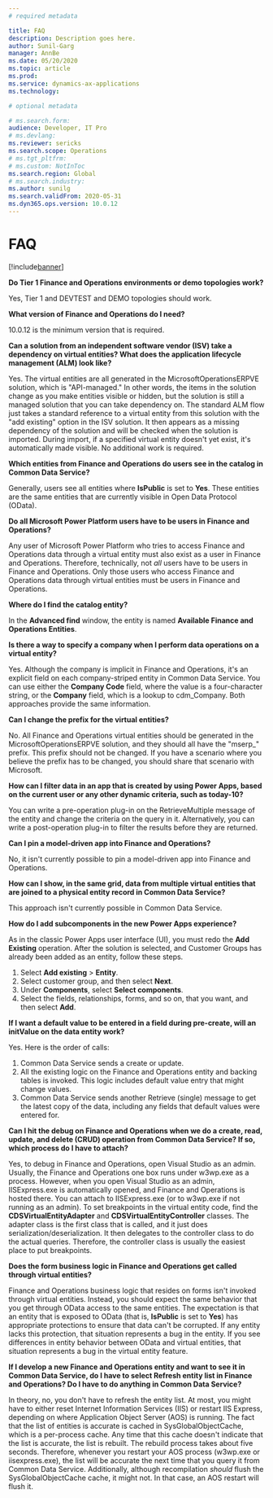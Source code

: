```yaml
---
# required metadata

title: FAQ
description: Description goes here.
author: Sunil-Garg
manager: AnnBe
ms.date: 05/20/2020
ms.topic: article
ms.prod:
ms.service: dynamics-ax-applications
ms.technology: 

# optional metadata

# ms.search.form:
audience: Developer, IT Pro
# ms.devlang: 
ms.reviewer: sericks
ms.search.scope: Operations
# ms.tgt_pltfrm: 
# ms.custom: NotInToc
ms.search.region: Global
# ms.search.industry:
ms.author: sunilg
ms.search.validFrom: 2020-05-31
ms.dyn365.ops.version: 10.0.12
---
```


# FAQ

[!include[banner](../includes/banner.md)]

**Do Tier 1 Finance and Operations environments or demo topologies work?**

Yes, Tier 1 and DEVTEST and DEMO topologies should work.

**What version of Finance and Operations do I need?**

10.0.12 is the minimum version that is required.

**Can a solution from an independent software vendor (ISV) take a dependency on virtual entities? What does the application lifecycle management (ALM) look like?**

Yes. The virtual entities are all generated in the MicrosoftOperationsERPVE solution, which is "API-managed." In other words, the items in the solution change as you make entities visible or hidden, but the solution is still a managed solution that you can take dependency on. The standard ALM flow just takes a standard reference to a virtual entity from this solution with the "add existing" option in the ISV solution. It then appears as a missing dependency of the solution and will be checked when the solution is imported. During import, if a specified virtual entity doesn't yet exist, it's automatically made visible. No additional work is required.

**Which entities from Finance and Operations do users see in the catalog in Common Data Service?**

Generally, users see all entities where **IsPublic** is set to **Yes**. These entities are the same entities that are currently visible in Open Data Protocol (OData).

**Do all Microsoft Power Platform users have to be users in Finance and Operations?**

Any user of Microsoft Power Platform who tries to access Finance and Operations data through a virtual entity must also exist as a user in Finance and Operations. Therefore, technically, not *all* users have to be users in Finance and Operations. Only those users who access Finance and Operations data through virtual entities must be users in Finance and Operations.

**Where do I find the catalog entity?**

In the **Advanced find** window, the entity is named **Available Finance and Operations Entities**.

**Is there a way to specify a company when I perform data operations on a virtual entity?**

Yes. Although the company is implicit in Finance and Operations, it's an explicit field on each company-striped entity in Common Data Service. You can use either the **Company Code** field, where the value is a four-character string, or the **Company** field, which is a lookup to cdm\_Company. Both approaches provide the same information.

**Can I change the prefix for the virtual entities?**

No. All Finance and Operations virtual entities should be generated in the MicrosoftOperationsERPVE solution, and they should all have the "mserp\_" prefix. This prefix should not be changed. If you have a scenario where you believe the prefix has to be changed, you should share that scenario with Microsoft.

**How can I filter data in an app that is created by using Power Apps, based on the current user or any other dynamic criteria, such as today-10?**

You can write a pre-operation plug-in on the RetrieveMultiple message of the entity and change the criteria on the query in it. Alternatively, you can write a post-operation plug-in to filter the results before they are returned.

**Can I pin a model-driven app into Finance and Operations?**

No, it isn't currently possible to pin a model-driven app into Finance and Operations.

**How can I show, in the same grid, data from multiple virtual entities that are joined to a physical entity record in Common Data Service?**

This approach isn't currently possible in Common Data Service.

**How do I add subcomponents in the new Power Apps experience?**

As in the classic Power Apps user interface (UI), you must redo the **Add Existing** operation. After the solution is selected, and Customer Groups has already been added as an entity, follow these steps.

1. Select **Add existing** \> **Entity**.
2. Select customer group, and then select **Next**.
3. Under **Components**, select **Select components**.
4. Select the fields, relationships, forms, and so on, that you want, and then select **Add**.

**If I want a default value to be entered in a field during pre-create, will an initValue on the data entity work?**

Yes. Here is the order of calls:

1. Common Data Service sends a create or update.
2. All the existing logic on the Finance and Operations entity and backing tables is invoked. This logic includes default value entry that might change values.
3. Common Data Service sends another Retrieve (single) message to get the latest copy of the data, including any fields that default values were entered for.

**Can I hit the debug on Finance and Operations when we do a create, read, update, and delete (CRUD) operation from Common Data Service? If so, which process do I have to attach?**

Yes, to debug in Finance and Operations, open Visual Studio as an admin. Usually, the Finance and Operations one box runs under w3wp.exe as a process. However, when you open Visual Studio as an admin, IISExpress.exe is automatically opened, and Finance and Operations is hosted there. You can attach to IISExpress.exe (or to w3wp.exe if not running as an admin). To set breakpoints in the virtual entity code, find the **CDSVirtualEntityAdapter** and **CDSVirtualEntityController** classes. The adapter class is the first class that is called, and it just does serialization/deserialization. It then delegates to the controller class to do the actual queries. Therefore, the controller class is usually the easiest place to put breakpoints.

**Does the form business logic in Finance and Operations get called through virtual entities?**

Finance and Operations business logic that resides on forms isn't invoked through virtual entities. Instead, you should expect the same behavior that you get through OData access to the same entities. The expectation is that an entity that is exposed to OData (that is, **IsPublic** is set to **Yes**) has appropriate protections to ensure that data can't be corrupted. If any entity lacks this protection, that situation represents a bug in the entity. If you see differences in entity behavior between OData and virtual entities, that situation represents a bug in the virtual entity feature.

**If I develop a new Finance and Operations entity and want to see it in Common Data Service, do I have to select Refresh entity list in Finance and Operations? Do I have to do anything in Common Data Service?**

In theory, no, you don't have to refresh the entity list. At most, you might have to either reset Internet Information Services (IIS) or restart IIS Express, depending on where Application Object Server (AOS) is running. The fact that the list of entities is accurate is cached in SysGlobalObjectCache, which is a per-process cache. Any time that this cache doesn't indicate that the list is accurate, the list is rebuilt. The rebuild process takes about five seconds. Therefore, whenever you restart your AOS process (w3wp.exe or iisexpress.exe), the list will be accurate the next time that you query it from Common Data Service. Additionally, although recompilation *should* flush the SysGlobalObjectCache cache, it might not. In that case, an AOS restart will flush it.
